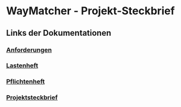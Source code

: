 # WayMatcher - Projekt-Steckbrief

## Links der Dokumentationen

### [Anforderungen](https://github.com/WayMatcher/ProjectPlanning/wiki/Anforderungen)

### [Lastenheft](https://github.com/WayMatcher/ProjectPlanning/wiki/Lastenheft)

### [Pflichtenheft](https://github.com/WayMatcher/ProjectPlanning/wiki/Pflichtenheft)

### [Projektsteckbrief](https://github.com/WayMatcher/ProjectPlanning/wiki/Projektsteckbrief)
